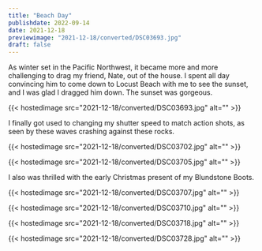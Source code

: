 ```yaml
---
title: "Beach Day"
publishdate: 2022-09-14
date: 2021-12-18
previewimage: "2021-12-18/converted/DSC03693.jpg"
draft: false
---
```


As winter set in the Pacific Northwest, it became more and more challenging to drag my friend, Nate, out of the house.  I spent all day convincing him to come down to Locust Beach with me to see the sunset, and I was glad I dragged him down.  The sunset was gorgeous.

{{< hostedimage src="2021-12-18/converted/DSC03693.jpg" alt="" >}}

I finally got used to changing my shutter speed to match action shots, as seen by these waves crashing against these rocks.

{{< hostedimage src="2021-12-18/converted/DSC03702.jpg" alt="" >}}

{{< hostedimage src="2021-12-18/converted/DSC03705.jpg" alt="" >}}

I also was thrilled with the early Christmas present of my Blundstone Boots.

{{< hostedimage src="2021-12-18/converted/DSC03707.jpg" alt="" >}}

{{< hostedimage src="2021-12-18/converted/DSC03710.jpg" alt="" >}}

{{< hostedimage src="2021-12-18/converted/DSC03718.jpg" alt="" >}}

{{< hostedimage src="2021-12-18/converted/DSC03728.jpg" alt="" >}}
